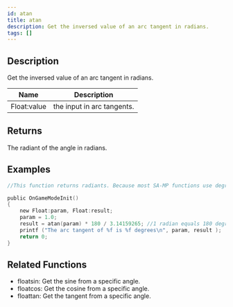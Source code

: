 ```yaml
---
id: atan
title: atan
description: Get the inversed value of an arc tangent in radians.
tags: []
---
```


<TagLinks />

## Description

Get the inversed value of an arc tangent in radians.

| Name        | Description                |
| ----------- | -------------------------- |
| Float:value | the input in arc tangents. |

## Returns

The radiant of the angle in radians.

## Examples

```c
//This function returns radiants. Because most SA-MP functions use degrees, it is advised to convert them using the formula: result = atan (param) * 180 / PI

public OnGameModeInit()
{
	new Float:param, Float:result;
	param = 1.0;
	result = atan(param) * 180 / 3.14159265; //1 radian equals 180 degrees. 3.14... is used to define PI.
	printf ("The arc tangent of %f is %f degrees\n", param, result );
	return 0;
}
```

## Related Functions

- floatsin: Get the sine from a specific angle.
- floatcos: Get the cosine from a specific angle.
- floattan: Get the tangent from a specific angle.
